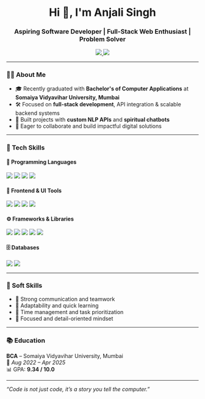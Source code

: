 <h1 align="center">Hi 👋, I'm Anjali Singh</h1>
<h3 align="center">Aspiring Software Developer | Full-Stack Web Enthusiast | Problem Solver</h3>

<p align="center">
  <a href="https://github.com/yourusername">
    <img src="https://img.shields.io/badge/GitHub-100000?style=for-the-badge&logo=github&logoColor=white" />
  </a>
  <a href="https://www.linkedin.com/in/your-linkedin/">
    <img src="https://img.shields.io/badge/LinkedIn-0A66C2?style=for-the-badge&logo=linkedin&logoColor=white" />
  </a>
</p>

---

### 👩‍💻 About Me

- 🎓 Recently graduated with **Bachelor's of Computer Applications** at **Somaiya Vidyavihar University, Mumbai**  
- 🛠️ Focused on **full-stack development**, API integration & scalable backend systems  
- 🤖 Built projects with **custom NLP APIs** and **spiritual chatbots**  
- 🌱 Eager to collaborate and build impactful digital solutions

---

### 💼 Tech Skills

#### 🚀 Programming Languages
<p>
  <img src="https://img.shields.io/badge/Python-3670A0?style=for-the-badge&logo=python&logoColor=white" />
  <img src="https://img.shields.io/badge/JavaScript-F7DF1E?style=for-the-badge&logo=javascript&logoColor=black" />
  <img src="https://img.shields.io/badge/C%23-239120?style=for-the-badge&logo=c-sharp&logoColor=white" />
  <img src="https://img.shields.io/badge/C%23-239120?style=for-the-badge&logo=c&logoColor=white" />
</p>

#### 🧩 Frontend & UI Tools
<p>
  <img src="https://img.shields.io/badge/HTML5-E34F26?style=for-the-badge&logo=html5&logoColor=white" />
  <img src="https://img.shields.io/badge/CSS3-1572B6?style=for-the-badge&logo=css3&logoColor=white" />
  <img src="https://img.shields.io/badge/Tailwind_CSS-06B6D4?style=for-the-badge&logo=tailwind-css&logoColor=white" />
  <img src="https://img.shields.io/badge/Figma-F24E1E?style=for-the-badge&logo=figma&logoColor=white" />
</p>

#### ⚙️ Frameworks & Libraries
<p>
  <img src="https://img.shields.io/badge/React-20232A?style=for-the-badge&logo=react&logoColor=61DAFB" />
  <img src="https://img.shields.io/badge/Node.js-339933?style=for-the-badge&logo=node.js&logoColor=white" />
  <img src="https://img.shields.io/badge/Express.js-000000?style=for-the-badge&logo=express&logoColor=white" />
  <img src="https://img.shields.io/badge/ASP.NET-512BD4?style=for-the-badge&logo=.net&logoColor=white" />
  <img src="https://img.shields.io/badge/C-A8B9CC?style=for-the-badge&logo=c&logoColor=white" />
</p>

#### 🗄️ Databases
<p>
  <img src="https://img.shields.io/badge/MongoDB-4EA94B?style=for-the-badge&logo=mongodb&logoColor=white" />
  <img src="https://img.shields.io/badge/MySQL-005C84?style=for-the-badge&logo=mysql&logoColor=white" />
</p>

---

### 🤝 Soft Skills

- 🌟 Strong communication and teamwork
- 🧠 Adaptability and quick learning
- 📅 Time management and task prioritization
- 🎯 Focused and detail-oriented mindset

---

### 📚 Education

**BCA** – Somaiya Vidyavihar University, Mumbai  
📆 *Aug 2022 – Apr 2025*  
📊 GPA: **9.34 / 10.0**

---

*“Code is not just code, it’s a story you tell the computer.”*

